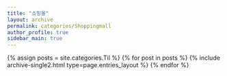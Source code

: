 ```yaml
---
title: "쇼핑몰"
layout: archive
permalink: categories/Shoppingmall
author_profile: true
sidebar_main: true
---
```



{% assign posts = site.categories.Til %}
{% for post in posts %} {% include archive-single2.html type=page.entries_layout %} {% endfor %}